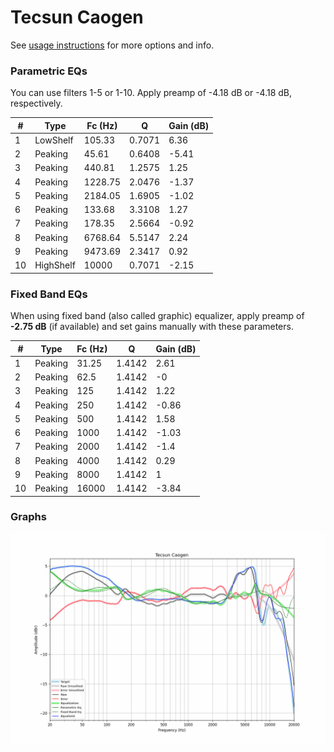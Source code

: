 # Tecsun Caogen
See [usage instructions](https://github.com/jaakkopasanen/AutoEq#usage) for more options and info.

### Parametric EQs
You can use filters 1-5 or 1-10. Apply preamp of -4.18 dB or -4.18 dB, respectively.

|   # | Type      |   Fc (Hz) |      Q |   Gain (dB) |
|-----|-----------|-----------|--------|-------------|
|   1 | LowShelf  |    105.33 | 0.7071 |        6.36 |
|   2 | Peaking   |     45.61 | 0.6408 |       -5.41 |
|   3 | Peaking   |    440.81 | 1.2575 |        1.25 |
|   4 | Peaking   |   1228.75 | 2.0476 |       -1.37 |
|   5 | Peaking   |   2184.05 | 1.6905 |       -1.02 |
|   6 | Peaking   |    133.68 | 3.3108 |        1.27 |
|   7 | Peaking   |    178.35 | 2.5664 |       -0.92 |
|   8 | Peaking   |   6768.64 | 5.5147 |        2.24 |
|   9 | Peaking   |   9473.69 | 2.3417 |        0.92 |
|  10 | HighShelf |  10000    | 0.7071 |       -2.15 |

### Fixed Band EQs
When using fixed band (also called graphic) equalizer, apply preamp of **-2.75 dB** (if available) and set gains manually with these parameters.

|   # | Type    |   Fc (Hz) |      Q |   Gain (dB) |
|-----|---------|-----------|--------|-------------|
|   1 | Peaking |     31.25 | 1.4142 |        2.61 |
|   2 | Peaking |     62.5  | 1.4142 |       -0    |
|   3 | Peaking |    125    | 1.4142 |        1.22 |
|   4 | Peaking |    250    | 1.4142 |       -0.86 |
|   5 | Peaking |    500    | 1.4142 |        1.58 |
|   6 | Peaking |   1000    | 1.4142 |       -1.03 |
|   7 | Peaking |   2000    | 1.4142 |       -1.4  |
|   8 | Peaking |   4000    | 1.4142 |        0.29 |
|   9 | Peaking |   8000    | 1.4142 |        1    |
|  10 | Peaking |  16000    | 1.4142 |       -3.84 |

### Graphs
![](./Tecsun%20Caogen.png)
